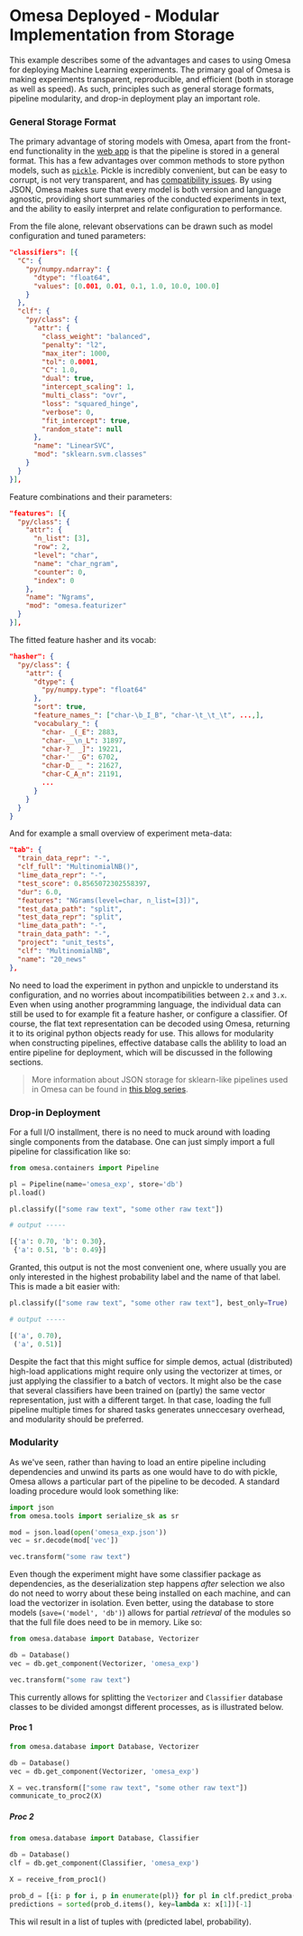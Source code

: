 # Omesa Deployed - Modular Implementation from Storage

This example describes some of the advantages and cases to using Omesa for
deploying Machine Learning experiments. The primary goal of Omesa is making
experiments transparent, reproducible, and efficient (both in storage as well
as speed). As such, principles such as general storage formats, pipeline
modularity, and drop-in deployment play an important role.

### General Storage Format

The primary advantage of storing models with Omesa, apart from the front-end
functionality in the [web app]('example_web.md') is that the pipeline is stored
in a general format. This has a few advantages over common methods to store
python models, such as [`pickle`](https://docs.python.org/3/library/pickle.html).
Pickle is incredibly convenient, but can be easy to corrupt, is not very
transparent, and has [compatibility issues](https://bugs.python.org/issue6137).
By using JSON, Omesa makes sure that every model is both version and language
agnostic, providing short summaries of the conducted experiments in text, and
the ability to easily interpret and relate configuration to performance.

From the file alone, relevant observations can be drawn such as model
configuration and tuned parameters:

``` json
"classifiers": [{
  "C": {
    "py/numpy.ndarray": {
      "dtype": "float64",
      "values": [0.001, 0.01, 0.1, 1.0, 10.0, 100.0]
    }
  },
  "clf": {
    "py/class": {
      "attr": {
        "class_weight": "balanced",
        "penalty": "l2",
        "max_iter": 1000,
        "tol": 0.0001,
        "C": 1.0,
        "dual": true,
        "intercept_scaling": 1,
        "multi_class": "ovr",
        "loss": "squared_hinge",
        "verbose": 0,
        "fit_intercept": true,
        "random_state": null
      },
      "name": "LinearSVC",
      "mod": "sklearn.svm.classes"
    }
  }
}],
```

Feature combinations and their parameters:

``` json
"features": [{
  "py/class": {
    "attr": {
      "n_list": [3],
      "row": 2,
      "level": "char",
      "name": "char_ngram",
      "counter": 0,
      "index": 0
    },
    "name": "Ngrams",
    "mod": "omesa.featurizer"
  }
}],
```

The fitted feature hasher and its vocab:

``` json
"hasher": {
  "py/class": {
    "attr": {
      "dtype": {
        "py/numpy.type": "float64"
      },
      "sort": true,
      "feature_names_": ["char-\b_I_B", "char-\t_\t_\t", ...,],
      "vocabulary_": {
        "char- _(_E": 2883,
        "char-__\n_L": 31897,
        "char-?_ _]": 19221,
        "char-'_ _G": 6702,
        "char-D_ _ ": 21627,
        "char-C_A_n": 21191,
        ...
      }
    }
  }
}
```

And for example a small overview of experiment meta-data:

``` json
"tab": {
  "train_data_repr": "-",
  "clf_full": "MultinomialNB()",
  "lime_data_repr": "-",
  "test_score": 0.8565072302558397,
  "dur": 6.0,
  "features": "NGrams(level=char, n_list=[3])",
  "test_data_path": "split",
  "test_data_repr": "split",
  "lime_data_path": "-",
  "train_data_path": "-",
  "project": "unit_tests",
  "clf": "MultinomialNB",
  "name": "20_news"
},
```

No need to load the experiment in python and unpickle to understand its
configuration, and no worries about incompatibilities between `2.x` and `3.x`.
Even when using another programming language, the individual data can still
be used to for example fit a feature hasher, or configure a classifier. Of
course, the flat text representation can be decoded using Omesa, returning it
to its original python objects ready for use. This allows for modularity when
constructing pipelines, effective database calls the ablility to load an entire
pipeline for deployment, which will be discussed in the following sections.

> More information about JSON storage for sklearn-like pipelines used in Omesa
> can be found in [this blog series](https://cmry.github.io/notes/serialize).

### Drop-in Deployment

For a full I/O installment, there is no need to muck around with loading
single components from the database. One can just simply import a full pipeline
for classification like so:

``` python
from omesa.containers import Pipeline

pl = Pipeline(name='omesa_exp', store='db')
pl.load()

pl.classify(["some raw text", "some other raw text"])

# output -----

[{'a': 0.70, 'b': 0.30},
 {'a': 0.51, 'b': 0.49}]
```

Granted, this output is not the most convenient one, where usually you are only
interested in the highest probability label and the name of that label. This is
made a bit easier with:

``` python
pl.classify(["some raw text", "some other raw text"], best_only=True)

# output -----

[('a', 0.70),
 ('a', 0.51)]
```

Despite the fact that this might suffice for simple demos, actual (distributed)
high-load applications might require only using the vectorizer at times, or
just applying the classifier to a batch of vectors. It might also be the case
that several classifiers have been trained on (partly) the same vector
representation, just with a different target. In that case, loading the full
pipeline multiple times for shared tasks generates unneccesary overhead, and
modularity should be preferred.

### Modularity

As we've seen, rather than having to load an entire pipeline
including dependencies and unwind its parts as one would have to do with
pickle, Omesa allows a particular part of the pipeline to be decoded. A
standard loading procedure would look something like:

```python
import json
from omesa.tools import serialize_sk as sr

mod = json.load(open('omesa_exp.json'))
vec = sr.decode(mod['vec'])

vec.transform("some raw text")
```

Even though the experiment might have some classifier package as dependencies,
as the deserialization step happens *after* selection we also do not need to
worry about these being installed on each machine, and can load the vectorizer
in isolation. Even better, using the database to store models
(`save=('model', 'db')`) allows for partial *retrieval* of the modules so that
the full file does need to be in memory. Like so:

```python
from omesa.database import Database, Vectorizer

db = Database()
vec = db.get_component(Vectorizer, 'omesa_exp')

vec.transform("some raw text")
```

This currently allows for splitting the `Vectorizer` and `Classifier` database
classes to be divided amongst different processes, as is illustrated below.

#### Proc 1

```python
from omesa.database import Database, Vectorizer

db = Database()
vec = db.get_component(Vectorizer, 'omesa_exp')

X = vec.transform(["some raw text", "some other raw text"])
communicate_to_proc2(X)
```

##### Proc 2

``` python
from omesa.database import Database, Classifier

db = Database()
clf = db.get_component(Classifier, 'omesa_exp')

X = receive_from_proc1()

prob_d = [{i: p for i, p in enumerate(pl)} for pl in clf.predict_proba(X)]
predictions = sorted(prob_d.items(), key=lambda x: x[1])[-1]
```

This wil result in a list of tuples with (predicted label, probability).
